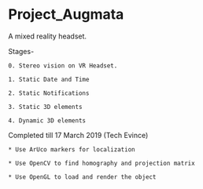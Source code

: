# Project_Augmata

A mixed reality headset.

Stages-
	
	0. Stereo vision on VR Headset.
	
	1. Static Date and Time
	
	2. Static Notifications
	
	3. Static 3D elements
	
	4. Dynamic 3D elements
	
Completed till 17 March 2019 (Tech Evince)

	* Use ArUco markers for localization
	
	* Use OpenCV to find homography and projection matrix
	
	* Use OpenGL to load and render the object
